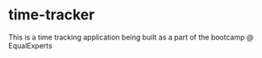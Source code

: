 # time-tracker
This is a time tracking application being built as a part of the bootcamp @ EqualExperts
